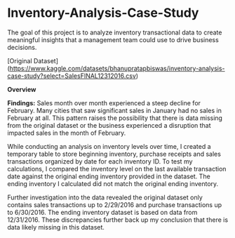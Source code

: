 # Inventory-Analysis-Case-Study

The goal of this project is to analyze inventory transactional data to create meaningful insights that a management team could use to drive business decisions. 

[Original Dataset] (https://www.kaggle.com/datasets/bhanupratapbiswas/inventory-analysis-case-study?select=SalesFINAL12312016.csv)

**Overview**


**Findings:**
Sales month over month experienced a steep decline for February. Many cities that saw significant sales in January had no sales in February at all. This pattern raises the possibility that there is data missing from the original dataset or the business experienced a disruption that impacted sales in the month of February.

While conducting an analysis on inventory levels over time, I created a temporary table to store beginning inventory, purchase receipts and sales transactions organized by date for each inventory ID. To test my calculations, I compared the inventory level on the last available transaction date against the original ending inventory provided in the dataset. The ending inventory I calculated did not match the original ending inventory. 

Further investigation into the data revealed the original dataset only contains sales transactions up to 2/29/2016 and purchase transactions up to 6/30/2016. The ending inventory dataset is based on data from 12/31/2016. These discrepancies further back up my conclusion that there is data likely missing in this dataset. 
